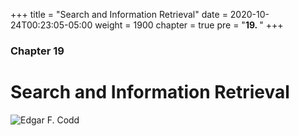 +++
title = "Search and Information Retrieval"
date = 2020-10-24T00:23:05-05:00
weight = 1900
chapter = true
pre = "<b>19. </b>"
+++

### Chapter 19

# Search and Information Retrieval

![Edgar F. Codd](https://upload.wikimedia.org/wikipedia/en/5/58/Edgar_F_Codd.jpg)
